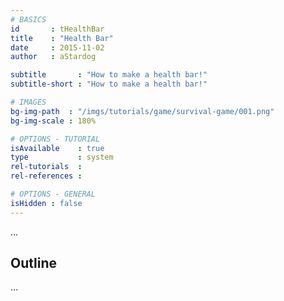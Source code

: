 ```yaml
---
# BASICS
id       : tHealthBar
title    : "Health Bar"
date     : 2015-11-02
author   : aStardog

subtitle       : "How to make a health bar!"
subtitle-short : "How to make a health bar!"

# IMAGES
bg-img-path  : "/imgs/tutorials/game/survival-game/001.png"
bg-img-scale : 180%

# OPTIONS - TUTORIAL
isAvailable    : true
type           : system
rel-tutorials  : 
rel-references : 

# OPTIONS - GENERAL
isHidden : false
---
```

...

## Outline

...